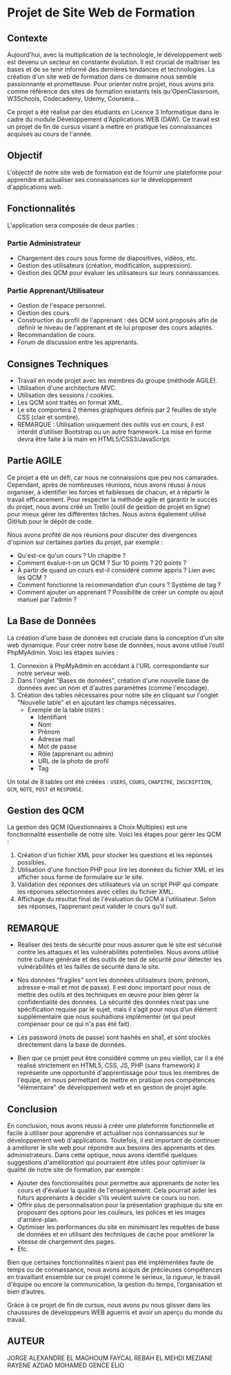 # Projet de Site Web de Formation

## Contexte

Aujourd'hui, avec la multiplication de la technologie, le développement web est devenu un secteur en constante évolution. Il est crucial de maîtriser les bases et de se tenir informé des dernières tendances et technologies. La création d'un site web de formation dans ce domaine nous semble passionnante et prometteuse. Pour orienter notre projet, nous avons pris comme référence des sites de formation existants tels qu'OpenClassroom, W3Schools, Codecademy, Udemy, Coursera...

Ce projet a été réalisé par des étudiants en Licence 3 Informatique dans le cadre du module Développement d'Applications WEB (DAW). Ce travail est un projet de fin de cursus visant à mettre en pratique les connaissances acquises au cours de l'année.

## Objectif

L'objectif de notre site web de formation est de fournir une plateforme pour apprendre et actualiser ses connaissances sur le développement d'applications web.

## Fonctionnalités

L'application sera composée de deux parties :

### Partie Administrateur

- Chargement des cours sous forme de diapositives, vidéos, etc.
- Gestion des utilisateurs (création, modification, suppression).
- Gestion des QCM pour évaluer les utilisateurs sur leurs connaissances.

### Partie Apprenant/Utilisateur

- Gestion de l'espace personnel.
- Gestion des cours.
- Construction du profil de l'apprenant : des QCM sont proposés afin de définir le niveau de l'apprenant et de lui proposer des cours adaptés.
- Recommandation de cours.
- Forum de discussion entre les apprenants.

## Consignes Techniques

- Travail en mode projet avec les membres du groupe (méthode AGILE).
- Utilisation d'une architecture MVC.
- Utilisation des sessions / cookies.
- Les QCM sont traités en format XML.
- Le site comportera 2 thèmes graphiques définis par 2 feuilles de style CSS (clair et sombre).
- REMARQUE : Utilisation uniquement des outils vus en cours, il est interdit d’utiliser Bootstrap ou un autre framework. La mise en forme devra être faite à la main en HTML5/CSS3/JavaScript.

## Partie AGILE

Ce projet a été un défi, car nous ne connaissions que peu nos camarades. Cependant, après de nombreuses réunions, nous avons réussi à nous organiser, à identifier les forces et faiblesses de chacun, et à répartir le travail efficacement. Pour respecter la méthode agile et garantir le succès du projet, nous avons créé un Trello (outil de gestion de projet en ligne) pour mieux gérer les différentes tâches. Nous avons également utilisé GitHub pour le dépôt de code.

Nous avons profité de nos réunions pour discuter des divergences d'opinion sur certaines parties du projet, par exemple :

- Qu'est-ce qu'un cours ? Un chapitre ?
- Comment évalue-t-on un QCM ? Sur 10 points ? 20 points ?
- À partir de quand un cours est-il considéré comme appris ? Lien avec les QCM ?
- Comment fonctionne la recommandation d’un cours ? Système de tag ?
- Comment ajouter un apprenant ? Possibilité de créer un compte ou ajout manuel par l'admin ?

## La Base de Données

La création d'une base de données est cruciale dans la conception d'un site web dynamique. Pour créer notre base de données, nous avons utilisé l’outil PhpMyAdmin. Voici les étapes suivies :

1. Connexion à PhpMyAdmin en accédant à l'URL correspondante sur notre serveur web.
2. Dans l'onglet "Bases de données", création d'une nouvelle base de données avec un nom et d'autres paramètres (comme l'encodage).
3. Création des tables nécessaires pour notre site en cliquant sur l'onglet "Nouvelle table" et en ajoutant les champs nécessaires.
   - Exemple de la table `USERS` :
     - Identifiant
     - Nom
     - Prénom
     - Adresse mail
     - Mot de passe
     - Rôle (apprenant ou admin)
     - URL de la photo de profil
     - Tag

Un total de 8 tables ont été créées : `USERS`, `COURS`, `CHAPITRE`, `INSCRIPTION`, `QCM`, `NOTE`, `POST` et `RESPONSE`.

## Gestion des QCM

La gestion des QCM (Questionnaires à Choix Multiples) est une fonctionnalité essentielle de notre site. Voici les étapes pour gérer les QCM :

1. Création d'un fichier XML pour stocker les questions et les réponses possibles.
2. Utilisation d'une fonction PHP pour lire les données du fichier XML et les afficher sous forme de formulaire sur le site.
3. Validation des réponses des utilisateurs via un script PHP qui compare les réponses sélectionnées avec celles du fichier XML.
4. Affichage du résultat final de l'évaluation du QCM à l'utilisateur. Selon ses réponses, l’apprenant peut valider le cours qu’il suit.

## REMARQUE
- Réaliser des tests de sécurité pour nous assurer que le site est sécurisé contre les attaques et les vulnérabilités potentielles. Nous avons utilisé notre culture générale et des outils de test de sécurité pour détecter les vulnérabilités et les failles de sécurité dans le site. 

- Nos données “fragiles” sont les données utilisateurs (nom, prénom, adresse e-mail et mot de passe). Il est donc important pour nous de mettre des outils et des techniques en œuvre pour bien gérer la confidentialité des données. La sécurité des données n’est pas une spécification requise par le sujet, mais il s’agit pour nous d’un élément supplémentaire que nous souhaitions implémenter (et qui peut compenser pour ce qui n'a pas été fait).

- Les password (mots de passe) sont hashés en sha1, et sont stockés directement dans la base de données.
  
- Bien que ce projet peut être considéré comme un peu vieillot, car il a été réalisé strictement en HTML5, CSS, JS, PHP (sans framework) il représente une opportunité d'apprentissage pour tous les membres de l'équipe, en nous permettant de mettre en pratique nos compétences "élémentaire" de développement web et en gestion de projet agile.
  
## Conclusion

En conclusion, nous avons réussi à créer une plateforme fonctionnelle et facile à utiliser pour apprendre et actualiser nos connaissances sur le développement web d'applications. Toutefois, il est important de continuer à améliorer le site web pour répondre aux besoins des apprenants et des administrateurs. Dans cette optique, nous avons identifié quelques suggestions d'amélioration qui pourraient être utiles pour optimiser la qualité de notre site de formation, par exemple :

- Ajouter des fonctionnalités pour permettre aux apprenants de noter les cours et d'évaluer la qualité de l'enseignement. Cela pourrait aider les futurs apprenants à décider s'ils veulent suivre ce cours ou non.
- Offrir plus de personnalisation pour la présentation graphique du site en proposant des options pour les couleurs, les polices et les images d'arrière-plan.
- Optimiser les performances du site en minimisant les requêtes de base de données et en utilisant des techniques de cache pour améliorer la vitesse de chargement des pages.
- Etc.

Bien que certaines fonctionnalités n’aient pas été implémentées faute de temps ou de connaissance, nous avons acquis de précieuses compétences en travaillant ensemble sur ce projet comme le sérieux, la rigueur, le travail d'équipe ou encore la communication, la gestion du temps, l’organisation et bien d’autres. 

Grâce à ce projet de fin de cursus, nous avons pu nous glisser dans les chaussures de développeurs WEB aguerris et avoir un aperçu du monde du travail.



## AUTEUR
JORGE ALEXANDRE
EL MAGHOUM FAYCAL
REBAH EL MEHDI
MEZIANE RAYENE
AZDAD MOHAMED
GENCE ELIO
